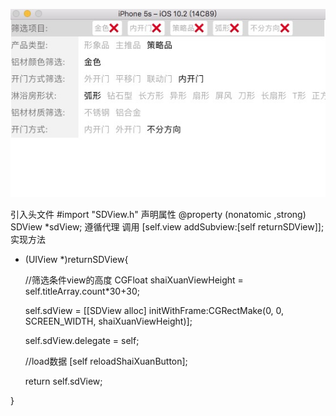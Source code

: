  ![image](http://github.com/sundan1991/SDFilterDemo/raw/master/aaa.png)

引入头文件 #import "SDView.h"
声明属性 @property (nonatomic ,strong)  SDView *sdView;
遵循代理 <SDViewDelegate>
调用 [self.view addSubview:[self returnSDView]];
实现方法
- (UIView *)returnSDView{
    
    //筛选条件view的高度
    CGFloat shaiXuanViewHeight = self.titleArray.count*30+30;
    
    self.sdView = [[SDView alloc] initWithFrame:CGRectMake(0, 0, SCREEN_WIDTH, shaiXuanViewHeight)];
    
    self.sdView.delegate = self;
    
    //load数据
    [self reloadShaiXuanButton];
    
    return self.sdView;
    
}

   
